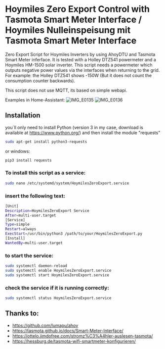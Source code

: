 # Hoymiles Zero Export Control with Tasmota Smart Meter Interface / Hoymiles Nulleinspeisung mit Tasmota Smart Meter Interface
Zero Export Script for Hoymiles Inverters by using AhoyDTU and Tasmota Smart Meter inferface.
It is tested with a Holley DTZ541 powermeter and a Hoymiles HM-1500 solar inverter.
This script needs a powermeter which outputs negative power values via the interfaces when returning to the grid.
For example: the Holley DTZ541 shows -150W (But it does not count the consumption counter backwards).

This script does not use MQTT, its based on simple webapi.

Examples in Home-Assistant:
![IMG_E0135](https://user-images.githubusercontent.com/111107925/217550990-5fdb4e99-9032-4df8-9441-430a07d1e1f9.JPG)
![IMG_E0136](https://user-images.githubusercontent.com/111107925/217559535-1b530738-67bc-4c29-a6f2-9aa4addce41d.JPG)

## Installation
you´ll only need to install Python (version 3 in my case, download is available at https://www.python.org/) and then install the module "requests"
```sh
sudo apt-get install python3-requests
```
or windows:
```sh
pip3 install requests
```

### To install this script as a service:
```sh
sudo nano /etc/systemd/system/HoymilesZeroExport.service
```

### insert the following text:
```sh
[Unit]
Description=HoymilesZeroExport Service
After=multi-user.target
[Service]
Type=simple
Restart=always
ExecStart=/usr/bin/python3 /path/to/your/HoymilesZeroExport.py
[Install]
WantedBy=multi-user.target
```

### to start the service:
```sh
sudo systemctl daemon-reload
sudo systemctl enable HoymilesZeroExport.service 
sudo systemctl start HoymilesZeroExport.service
```

### check the service if it is running correctly:
```sh
sudo systemctl status HoymilesZeroExport.service
```
## Thanks to:
- https://github.com/lumapu/ahoy
- https://tasmota.github.io/docs/Smart-Meter-Interface/
- https://ottelo.jimdofree.com/stromz%C3%A4hler-auslesen-tasmota/
- https://hessburg.de/tasmota-wifi-smartmeter-konfigurieren/
